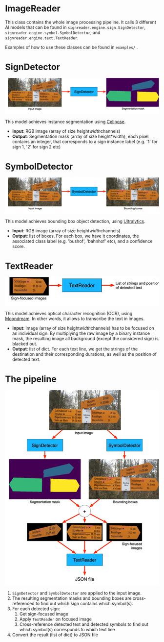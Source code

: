 # ImageReader
This class contains the whole image processing pipeline. 
It calls 3 different AI models that can be found in 
`signreader.engine.sign.SignDetector`, 
`signreader.engine.symbol.SymbolDetector`, 
and `signreader.engine.text.TextReader`.

Examples of how to use these classes can be found in `examples/` .




# SignDetector

<img alt="ImageReader" src="./schematics/sign_detector.png" width="600"/>

This model achieves instance segmentation using [Cellpose](https://github.com/MouseLand/cellpose).

- **Input**: RGB image (array of size height*width*channels)
- **Output**: Segmentation mask (array of size height*width), each pixel contains an integer, that corresponds to a sign instance label (e.g. '1' for sign 1, '2' for sign 2 etc)

# SymbolDetector

<img alt="ImageReader" src="./schematics/symbol_detector.png" width="600"/>

This model achieves bounding box object detection, using [Ultralytics](https://github.com/ultralytics/ultralytics).

- **Input**: RGB image (array of size height*width*channels)
- **Output**: list of boxes. For each box, we have it coordinates, the associated class label (e.g. 'bushof', 'bahnhof' etc), and a confidence score.

# TextReader

<img alt="ImageReader" src="./schematics/text_reader.png" width="600"/>

This model achieves optical character recognition (OCR), using [Moondream](https://github.com/vikhyat/moondream).
In other words, it allows to transcribe the text in images.

- **Input**: Image (array of size height*width*channels) has to be focused on an individual sign. By multiplying the raw image by a binary instance mask, the resulting image all background (except the considered sign) is blacked out.
- **Output**: list of dict. For each text line, we get the strings of the destination and their corresponding durations, as well as the position of detected text.

# The pipeline

<img alt="ImageReader" src="./schematics/pipeline.png" width="600"/>

1. `SignDetector` and `SymbolDetector` are applied to the input image.
2. The resulting segmentation masks and bounding boxes are cross-referenced to find out which sign contains which symbol(s).
3. For each detected sign:
   1. Get sign-focused image 
   2. Apply `TextReader` on focused image
   3. Cross-reference detected text and detected symbols to find out which symbol(s) corresponds to which text line
4. Convert the result (list of dict) to JSON file